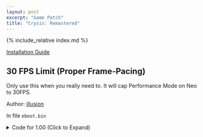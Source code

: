 ```yaml
---
layout: post
excerpt: "Game Patch"
title: "Crysis: Remastered"
---
```


<!-- # {{ page.title }} -->

{% include_relative index.md %}

[Installation Guide](/install-instructions/)

## 30 FPS Limit (Proper Frame-Pacing)

Only use this when you really need to. It will cap Performance Mode on Neo to 30FPS.

Author: [illusion](https://twitter.com/illusion0002)

In file `eboot.bin`

<details>
<summary>Code for 1.00 (Click to Expand)</summary>

{% highlight none %}
# code jump

31 F6 41 8B BF 28 01 00 00 E8 F8 A7 BC 00

EB 78 41 8B BF 28 01 00 00 E8 F8 A7 BC 00

# 0x1 to sceVideoOutSetFlipRate

E8 0E F3 FF FF EB 10 CD 41 E9 58 FF FF FF

E8 0E F3 FF FF EB 10 BE 01 00 00 00 EB 81

# write 0 to sys_maxfps
# this is needed because it will interfere with sceVideoOutSetFlipRate
# engine is still trying to cap to inproper 30 fps.

# call
8B 05 86 9D A8 01

48 E8 1B 32 B7 00

54 6F 67 67 6C 65 73 20 73 75 6E 6C 69 67 68 74 20

8B 05 65 6B F1 00 C6 05 2E 13 9B 01 00 C3 68 74 20

## notes:
# Kernel function will provide fixed rate of update time.
# 0x0 16.67ms -- 60hz
# 0x1 33.33ms -- 30hz fix bad frame pacing.
# 0x2 50.00ms -- 20hz
##
{% endhighlight %}

</details>
